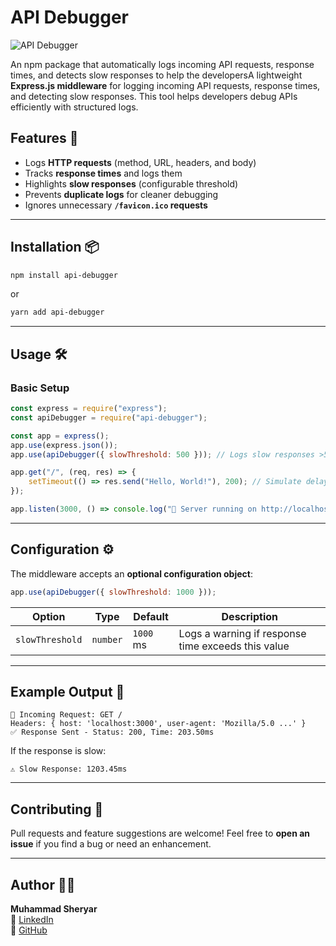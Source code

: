 # API Debugger

![API Debugger](https://img.shields.io/badge/API-Debugger-blue.svg)

An npm package that automatically logs incoming API requests, response times, and detects slow responses to help the developersA lightweight **Express.js middleware** for logging incoming API 
requests, response times, and detecting slow responses. This tool helps developers debug APIs efficiently with structured logs.

## Features 🚀
- Logs **HTTP requests** (method, URL, headers, and body)
- Tracks **response times** and logs them
- Highlights **slow responses** (configurable threshold)
- Prevents **duplicate logs** for cleaner debugging
- Ignores unnecessary **`/favicon.ico` requests**

---

## Installation 📦

```sh
npm install api-debugger
```

or

```sh
yarn add api-debugger
```

---

## Usage 🛠️

### **Basic Setup**

```javascript
const express = require("express");
const apiDebugger = require("api-debugger");

const app = express();
app.use(express.json());
app.use(apiDebugger({ slowThreshold: 500 })); // Logs slow responses >500ms

app.get("/", (req, res) => {
    setTimeout(() => res.send("Hello, World!"), 200); // Simulate delay
});

app.listen(3000, () => console.log("🚀 Server running on http://localhost:3000"));
```

---

## Configuration ⚙️
The middleware accepts an **optional configuration object**:

```javascript
app.use(apiDebugger({ slowThreshold: 1000 }));
```
| Option         | Type    | Default | Description |
|---------------|--------|---------|-------------|
| `slowThreshold` | `number` | `1000` ms | Logs a warning if response time exceeds this value |

---

## Example Output 📜
```
📡 Incoming Request: GET /
Headers: { host: 'localhost:3000', user-agent: 'Mozilla/5.0 ...' }
✅ Response Sent - Status: 200, Time: 203.50ms
```

If the response is slow:
```
⚠️ Slow Response: 1203.45ms
```

---

## Contributing 🤝
Pull requests and feature suggestions are welcome! Feel free to **open an issue** if you find a bug or need an enhancement.

---

## Author 👨‍💻
**Muhammad Sheryar**  
📧 [LinkedIn](https://pk.linkedin.com/in/httsheryar-ali-53349a219)  
🔗 [GitHub](https://github.com/Sheryar-bit)  


